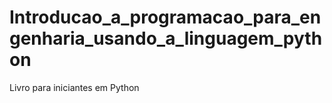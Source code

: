 # Introducao_a_programacao_para_engenharia_usando_a_linguagem_python
Livro para iniciantes em Python
